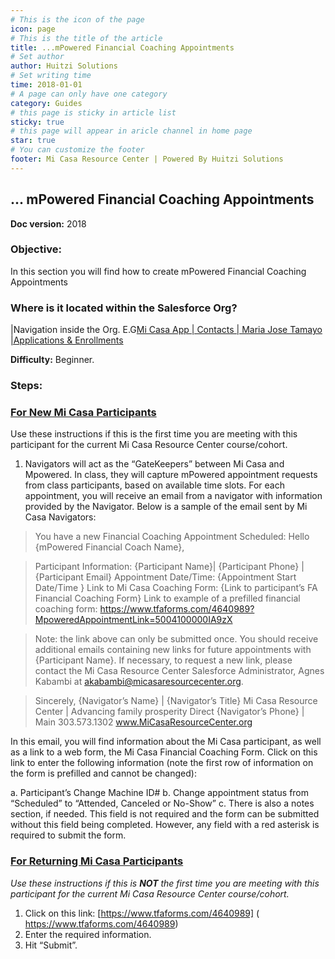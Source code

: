 ```yaml
---
# This is the icon of the page
icon: page
# This is the title of the article
title: ...mPowered Financial Coaching Appointments
# Set author
author: Huitzi Solutions
# Set writing time
time: 2018-01-01
# A page can only have one category
category: Guides
# this page is sticky in article list
sticky: true
# this page will appear in aricle channel in home page
star: true
# You can customize the footer
footer: Mi Casa Resource Center | Powered By Huitzi Solutions
---
```


## ... mPowered Financial Coaching Appointments

**Doc version:** 2018

### **Objective:**

In this section you will find how to create mPowered Financial Coaching Appointments

### **Where is it located within the Salesforce Org?**

|Navigation inside the Org. E.G[Mi Casa App | Contacts | Maria Jose Tamayo |Applications & Enrollments](https://micasa.lightning.force.com/lightning/r/Contact/0032M00003AyyzYQAR/view)

**Difficulty:** Beginner.

### **Steps:**

### <u>**For New Mi Casa Participants**</u>

Use these instructions if this is the first time you are meeting with this participant for the current Mi Casa Resource Center course/cohort.

1. Navigators will act as the “GateKeepers” between Mi Casa and Mpowered. In class, they will capture mPowered appointment requests from class participants, based on available time slots. For each appointment, you will receive an email from a navigator with information provided by the Navigator. Below is a sample of the email sent by Mi Casa Navigators:

>You have a new Financial Coaching Appointment Scheduled:
>Hello {mPowered Financial Coach Name},

>Participant Information: {Participant Name}| {Participant Phone} | {Participant Email}
>Appointment Date/Time: {Appointment Start Date/Time }
>Link to Mi Casa Coaching Form: {Link to participant’s FA Financial Coaching Form}
>Link to example of a prefilled financial coaching form: <https://www.tfaforms.com/4640989?MpoweredAppointmentLink=5004100000IA9zX>

>Note: the link above can only be submitted once. You should receive additional emails containing new links for future appointments with {Participant Name}. If necessary, to request a new link, please contact the Mi Casa Resource Center Salesforce Administrator, Agnes Kabambi at akabambi@micasaresourcecenter.org.

>Sincerely,
>{Navigator’s Name} | {Navigator’s Title}
>Mi Casa Resource Center | Advancing family prosperity
>Direct {Navigator’s Phone} | Main 303.573.1302
>www.MiCasaResourceCenter.org

In this email, you will find information about the Mi Casa participant, as well as a link to a web form, the Mi Casa Financial Coaching Form. Click on this link to enter the following information (note the first row of information on the form is prefilled and cannot be changed):

  a. Participant’s Change Machine ID#
  b. Change appointment status from “Scheduled” to “Attended, Canceled or No-Show”
  c. There is also a notes section, if needed. This field is not required and the form can be submitted without this field being completed. However, any field with a red asterisk is required to submit the form.

### <u>**For Returning Mi Casa Participants**</u>

<i>Use these instructions if this is **NOT** the first time you are meeting with this participant for the current Mi Casa Resource Center course/cohort.</i>

1. Click on this link: [https://www.tfaforms.com/4640989] (​​<https://www.tfaforms.com/4640989>)
2. Enter the required information.
3. Hit “Submit”.
